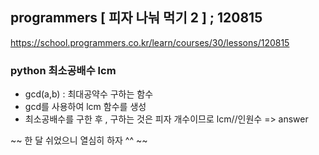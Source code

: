 ## programmers [ 피자 나눠 먹기 2 ] ; 120815

<https://school.programmers.co.kr/learn/courses/30/lessons/120815>

### python 최소공배수 lcm

- gcd(a,b) : 최대공약수 구하는 함수
- gcd를 사용하여 lcm 함수를 생성
- 최소공배수를 구한 후 , 구하는 것은 피자 개수이므로 lcm//인원수 => answer

~~ 한 달 쉬었으니 열심히 하자 ^^ ~~
